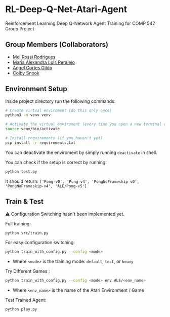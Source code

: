 # RL-Deep-Q-Net-Atari-Agent
Reinforcement Learning Deep Q-Network Agent Training for COMP 542 Group Project

## Group Members (Collaborators)
- [Mel Rossi Rodrigues](https://github.com/mel-rossi)
- [Maria Alexandra Lois Peralejo](https://github.com/MariaAlexandraPeralejo)
- [Angel Cortes Gildo](https://github.com/angcortes)
- [Colby Snook](https://github.com/colbysnook)

## Environment Setup

Inside project directory run the following commands:
  
```bash
# Create virtual enviroment (do this only once)
python3 -m venv venv

# Activate the virtual enviroment (every time you open a new terminal or its deactivated)
source venv/bin/activate

# Install requirements (if you haven't yet)
pip install -r requirements.txt

```
You can deactivate the enviroment by simply running `deactivate` in shell. 

You can check if the setup is correct by running:
```bash
python test.py
```
It should return: 
`['Pong-v0', 'Pong-v4', 'PongNoFrameskip-v0', 'PongNoFrameskip-v4', 'ALE/Pong-v5']`

## Train & Test 
⚠ Configuration Switching hasn't been implemented yet. 

Full training: 
```bash
python src/train.py
```

For easy configuration switching:
```bash
python train_with_config.py --config <mode>
```
- Where `<mode>` is the training mode: `default`, `test`, or `heavy`

Try Different Games : 
```bash
python train_with_config.py --config <mode> env ALE/<env_name>
```
- Where `<env_name>` is the name of the Atari Environment / Game

Test Trained Agent: 
```bash
python play.py
```
